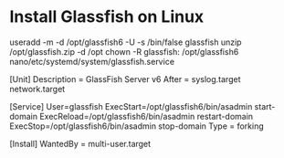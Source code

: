 # Install Glassfish on Linux

useradd -m -d /opt/glassfish6 -U -s /bin/false glassfish
unzip /opt/glassfish.zip -d /opt
chown -R glassfish: /opt/glassfish6
nano/etc/systemd/system/glassfish.service

[Unit]
Description = GlassFish Server v6
After = syslog.target network.target

[Service]
User=glassfish
ExecStart=/opt/glassfish6/bin/asadmin start-domain
ExecReload=/opt/glassfish6/bin/asadmin restart-domain
ExecStop=/opt/glassfish6/bin/asadmin stop-domain
Type = forking

[Install]
WantedBy = multi-user.target
